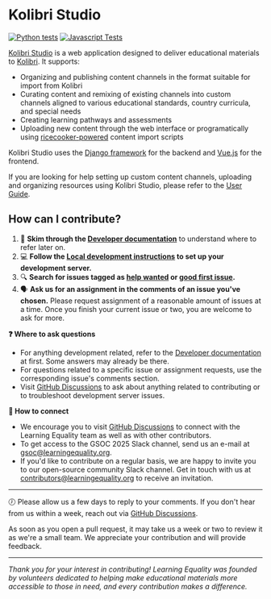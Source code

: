 # Kolibri Studio

[![Python tests](https://github.com/learningequality/studio/actions/workflows/pythontest.yml/badge.svg)](https://github.com/learningequality/studio/actions/workflows/pythontest.yml) [![Javascript Tests](https://github.com/learningequality/studio/actions/workflows/frontendtest.yml/badge.svg)](https://github.com/learningequality/studio/actions/workflows/frontendtest.yml)

[Kolibri Studio](https://studio.learningequality.org) is a web application designed to deliver educational materials to [Kolibri](http://learningequality.org/kolibri/). It supports:

- Organizing and publishing content channels in the format suitable for import from Kolibri
- Curating content and remixing of existing channels into custom channels aligned to various educational standards, country curricula, and special needs
- Creating learning pathways and assessments
- Uploading new content through the web interface or programatically using [ricecooker-powered](https://github.com/learningequality/ricecooker) content import scripts

Kolibri Studio uses the [Django framework](https://www.djangoproject.com/) for the backend and [Vue.js](https://vuejs.org/) for the frontend.

If you are looking for help setting up custom content channels, uploading and organizing resources using Kolibri Studio, please refer to the [User Guide](https://kolibri-studio.readthedocs.io/en/latest/).

<!-- Also update CONTRIBUTING.md (duplicate) -->
## How can I contribute?

1. 📙 **Skim through the [Developer documentation](./docs/_index.md)** to understand where to refer later on.
2. 💻 **Follow the [Local development instructions](./docs/local_dev_docker.md) to set up your development server.**
3. 🔍 **Search for issues tagged as [help wanted](https://github.com/learningequality/studio/issues?q=is%3Aissue+is%3Aopen+label%3A%22help+wanted%22+no%3Aassignee) or [good first issue](https://github.com/learningequality/studio/issues?q=is%3Aissue+is%3Aopen+label%3A%22good+first+issue%22+no%3Aassignee).**
4. 🗣️ **Ask us for an assignment in the comments of an issue you've chosen.** Please request assignment of a reasonable amount of issues at a time. Once you finish your current issue or two, you are welcome to ask for more.

**❓ Where to ask questions**

- For anything development related, refer to the [Developer documentation](./docs/_index.md) at first. Some answers may already be there.
- For questions related to a specific issue or assignment requests, use the corresponding issue's comments section.
- Visit [GitHub Discussions](https://github.com/learningequality/studio/discussions) to ask about anything related to contributing or to troubleshoot development server issues.

**👥 How to connect**

- We encourage you to visit [GitHub Discussions](https://github.com/learningequality/studio/discussions) to connect with the Learning Equality team as well as with other contributors.
- To get access to the GSOC 2025 Slack channel, send us an e-mail at gsoc@learningequality.org.
- If you'd like to contribute on a regular basis, we are happy to invite you to our open-source community Slack channel. Get in touch with us at contributors@learningequality.org to receive an invitation.

---

🕖 Please allow us a few days to reply to your comments. If you don't hear from us within a week, reach out via [GitHub Discussions](https://github.com/learningequality/studio/discussions).

As soon as you open a pull request, it may take us a week or two to review it as we're a small team. We appreciate your contribution and will provide feedback.

---

*Thank you for your interest in contributing! Learning Equality was founded by volunteers dedicated to helping make educational materials more accessible to those in need, and every contribution makes a difference.*
